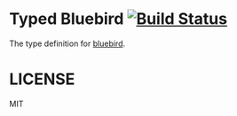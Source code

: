 # Typed Bluebird [![Build Status](https://travis-ci.org/types/npm-bluebird.svg?branch=master)](https://travis-ci.org/types/npm-bluebird)

The type definition for [bluebird](https://github.com/petkaantonov/bluebird).

# LICENSE
MIT
